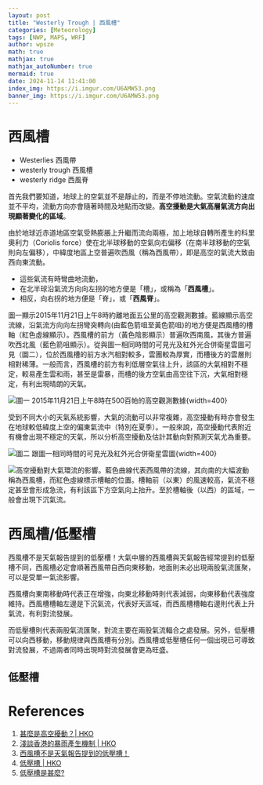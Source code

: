 ```yaml
---
layout: post
title: "Westerly Trough | 西風槽"
categories: [Meteorology]
tags: [NWP, MAPS, WRF]
author: wpsze
math: true
mathjax: true
mathjax_autoNumber: true
mermaid: true
date: 2024-11-14 11:41:00
index_img: https://i.imgur.com/U6AMW53.png
banner_img: https://i.imgur.com/U6AMW53.png
---
```


# 西風槽

- Westerlies 西風帶
- westerly trough 西風槽
- westerly ridge 西風脊

首先我們要知道，地球上的空氣並不是靜止的，而是不停地流動。空氣流動的速度並不平均，流動方向亦會隨著時間及地點而改變。**高空擾動是大氣高層氣流方向出現顯著變化的區域**。

由於地球近赤道地區空氣受熱膨脹上升繼而流向兩極，加上地球自轉所產生的科里奧利力（Coriolis force）使在北半球移動的空氣向右偏移（在南半球移動的空氣則向左偏移），中緯度地區上空普遍吹西風（稱為西風帶），即是高空的氣流大致由西向東流動。
- 這些氣流有時彎曲地流動，
- 在北半球沿氣流方向向左拐的地方便是「槽」，或稱為「**西風槽**」。
- 相反，向右拐的地方便是「脊」，或「**西風脊**」。

圖一顯示2015年11月21日上午8時約離地面五公里的高空觀測數據。藍線顯示高空流線，沿氣流方向向左拐彎突轉向(由藍色箭咀至黃色箭咀)的地方便是西風槽的槽軸（紅色虛線顯示）。西風槽的前方（黃色陰影顯示）普遍吹西南風，其後方普遍吹西北風（藍色箭咀顯示）。從與圖一相同時間的可見光及紅外光合併衛星雲圖可見（圖二），位於西風槽的前方水汽相對較多，雲團較為厚實，而槽後方的雲層則相對稀薄。一般而言，西風槽的前方有利低層空氣往上升，該區的大氣相對不穩定，較易產生雲和雨，甚至是雷暴，而槽的後方空氣由高空往下沉，大氣相對穩定，有利出現晴朗的天氣。

![圖一 2015年11月21日上午8時在500百帕的高空觀測數據](https://i.imgur.com/U6AMW53.png){width=400}

受到不同大小的天氣系統影響，大氣的流動可以非常複雜，高空擾動有時亦會發生在地球較低緯度上空的偏東氣流中（特別在夏季）。一般來說，高空擾動代表附近有機會出現不穩定的天氣，所以分析高空擾動及估計其動向對預測天氣尤為重要。

![圖二   跟圖一相同時間的可見光及紅外光合併衛星雲圖](https://i.imgur.com/udPgc1w.png){width=400}

![ 高空擾動對大氣環流的影響。藍色曲線代表西風帶的流線，其向南的大幅波動稱為西風槽，而紅色虛線標示槽軸的位置。槽軸前（以東）的風速較高，氣流不穩定甚至會形成急流，有利該區下方空氣向上抬升。至於槽軸後（以西）的區域，一般會出現下沉氣流。](https://i.imgur.com/foKhfuJ.png)

# 西風槽/低壓槽
西風槽不是天氣報告提到的低壓槽！大氣中層的西風槽與天氣報告經常提到的低壓槽不同，西風槽必定會順著西風帶自西向東移動，地面則未必出現兩股氣流匯聚，可以是受單一氣流影響。

西風槽向東南移動時代表正在增強，向東北移動時則代表減弱，向東移動代表強度維持。西風槽槽軸左邊是下沉氣流，代表好天區域，而西風槽槽軸右邊則代表上升氣流，有利對流發展。

而低壓槽則代表兩股氣流匯聚，對流主要在兩股氣流輻合之處發展。另外，低壓槽可以向西移動，移動規律與西風槽有分別。西風槽或低壓槽任何一個出現已可導致對流發展，不過兩者同時出現時對流發展會更為旺盛。

## 低壓槽



# References

1. [甚麼是高空擾動？| HKO](https://www.hko.gov.hk/tc/education/weather/meteorology-basics/00478-what-is-upperair-disturbance.html)
2. [淺談香港的暴雨產生機制 | HKO](https://www.hko.gov.hk/tc/education/weather/rain/00549-rainstorm-development-mechanisms.html)
3. [西風槽不是天氣報告提到的低壓槽！](https://www.metwarn.com/news/posts/2021/02/%E8%A5%BF%E9%A2%A8%E6%A7%BD%E4%B8%8D%E6%98%AF%E5%A4%A9%E6%B0%A3%E5%A0%B1%E5%91%8A%E6%8F%90%E5%88%B0%E7%9A%84%E4%BD%8E%E5%A3%93%E6%A7%BD%EF%BC%81/)
4. [低壓槽 | HKO](https://www.hko.gov.hk/tc/education/weather/meteorology-basics/00001-what-is-a-trough.html)
5. [低壓槽是甚麼?](https://www.mmets.org/?p=992)
